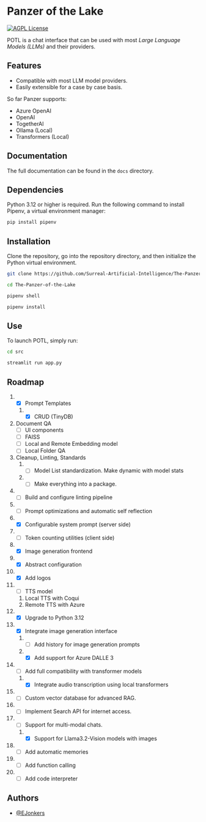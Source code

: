 # Panzer of the Lake

[![AGPL License](https://img.shields.io/badge/license-AGPL-blue.svg)](http://www.gnu.org/licenses/agpl-3.0)

POTL is a chat interface that can be used with most _Large Language Models (LLMs)_ and their providers.

## Features

- Compatible with most LLM model providers.
- Easily extensible for a case by case basis.

So far Panzer supports:

- Azure OpenAI
- OpenAI
- TogetherAI
- Ollama (Local)
- Transformers (Local)

## Documentation

The full documentation can be found in the `docs` directory.

## Dependencies

Python 3.12 or higher is required.
Run the following command to install Pipenv, a virtual environment manager:

```bash
pip install pipenv
```

## Installation

Clone the repository, go into the repository directory, and then initialize the Python virtual environment.

```bash
git clone https://github.com/Surreal-Artificial-Intelligence/The-Panzer-of-the-Lake.git
```

```bash
cd The-Panzer-of-the-Lake
```

```bash
pipenv shell
```

```bash
pipenv install
```

## Use

To launch POTL, simply run:

```bash
cd src
```

```bash
streamlit run app.py
```

## Roadmap

1. - [x] Prompt Templates
   1. - [x] CRUD (TinyDB)
2. Document QA
   - [ ] UI components
   - [ ] FAISS
   - [ ] Local and Remote Embedding model
   - [ ] Local Folder QA
3. Cleanup, Linting, Standards
   1. - [ ] Model List standardization. Make dynamic with model stats
   2. - [ ] Make everything into a package.
4. - [ ] Build and configure linting pipeline
5. - [ ] Prompt optimizations and automatic self reflection
6. - [x] Configurable system prompt (server side)
7. - [ ] Token counting utilities (client side)
8. - [x] Image generation frontend
9. - [x] Abstract configuration
10. - [x] Add logos
11. - [ ] TTS model
    1. Local TTS with Coqui
    2. Remote TTS with Azure
12. - [x] Upgrade to Python 3.12
13. - [x] Integrate image generation interface
    1. - [ ] Add history for image generation prompts
    2. - [x] Add support for Azure DALLE 3
14. - [ ] Add full compatibility with transformer models
    1. - [x] Integrate audio transcription using local transformers
15. - [ ] Custom vector database for advanced RAG.
16. - [ ] Implement Search API for internet access.
17. - [ ] Support for multi-modal chats.
    1. - [x] Support for Llama3.2-Vision models with images
18. - [ ] Add automatic memories
19. - [ ] Add function calling
20. - [ ] Add code interpreter

## Authors

- [@EJonkers](https://www.gitlab.com/EJonkers)
